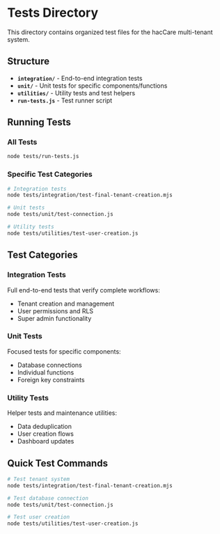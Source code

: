 # Tests Directory

This directory contains organized test files for the hacCare multi-tenant system.

## Structure

- **`integration/`** - End-to-end integration tests
- **`unit/`** - Unit tests for specific components/functions  
- **`utilities/`** - Utility tests and test helpers
- **`run-tests.js`** - Test runner script

## Running Tests

### All Tests
```bash
node tests/run-tests.js
```

### Specific Test Categories
```bash
# Integration tests
node tests/integration/test-final-tenant-creation.mjs

# Unit tests  
node tests/unit/test-connection.js

# Utility tests
node tests/utilities/test-user-creation.js
```

## Test Categories

### Integration Tests
Full end-to-end tests that verify complete workflows:
- Tenant creation and management
- User permissions and RLS
- Super admin functionality

### Unit Tests
Focused tests for specific components:
- Database connections
- Individual functions
- Foreign key constraints

### Utility Tests
Helper tests and maintenance utilities:
- Data deduplication
- User creation flows
- Dashboard updates

## Quick Test Commands

```bash
# Test tenant system
node tests/integration/test-final-tenant-creation.mjs

# Test database connection
node tests/unit/test-connection.js

# Test user creation
node tests/utilities/test-user-creation.js
